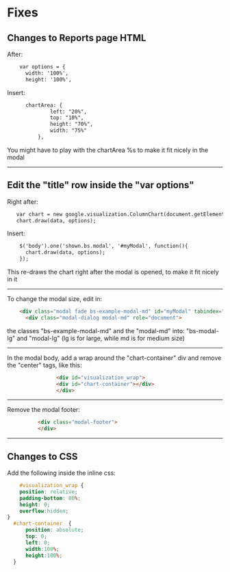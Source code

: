 # Fixes

## Changes to Reports page HTML

After:
```html
    var options = {
      width: '100%',
      height: '100%',
```  
Insert:
```html      
      chartArea: {
              left: "20%",
              top: "10%",
              height: "70%",
              width: "75%"
          },
```
You might have to play with the chartArea %s to make it fit nicely in the modal

---
Edit the "title" row inside the "var options"
---

Right after:
```html 
   var chart = new google.visualization.ColumnChart(document.getElementById('chart-container'));
   chart.draw(data, options);
```
Insert: 
```html 
    $('body').one('shown.bs.modal', '#myModal', function(){
      chart.draw(data, options);
    });
```

This re-draws the chart right after the modal is opened, to make it fit nicely in it

---

To change the modal size, edit in:
```html 
    <div class="modal fade bs-example-modal-md" id="myModal" tabindex="-1" role="dialog" aria-labelledby="myModalLabel">
      <div class="modal-dialog modal-md" role="document">
```
the classes "bs-example-modal-md" and the "modal-md"
into: "bs-modal-lg" and "modal-lg"
(lg is for large, while md is for medium size)

---

In the modal body, add a wrap around the "chart-container" div and remove the "center" tags, like this:
```html 
                <div id="visualization_wrap">
                <div id="chart-container"></div>
                </div>
```

---

Remove the modal footer:
```html 
          <div class="modal-footer">
          </div>
```

---

## Changes to CSS

Add the following inside the inline css:

```css
    #visualization_wrap {
    position: relative;
    padding-bottom: 80%;
    height: 0;
    overflow:hidden;
}
  #chart-container  {
      position: absolute;
      top: 0;
      left: 0;
      width:100%;
      height:100%;
  }

```
